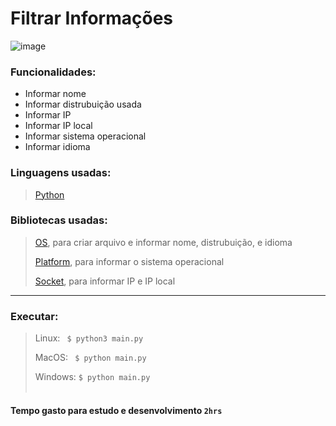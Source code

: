 # Filtrar Informações

![image](https://user-images.githubusercontent.com/91209474/199281061-ccc0c58e-3ba8-4b05-9e1c-38e0f89ecfe4.png)

### Funcionalidades:
- Informar nome
- Informar distrubuição usada
- Informar IP
- Informar IP local
- Informar sistema operacional
- Informar idioma

### Linguagens usadas: 
> <a href="https://www.python.org/">Python</a>

### Bibliotecas usadas:
> <a href="https://docs.python.org/3/library/os.html">OS</a>, para criar arquivo e informar nome, distrubuição, e idioma 
>
> <a href="https://docs.python.org/3/library/platform.html">Platform</a>, para informar o sistema operacional
>
> <a href="https://docs.python.org/3/library/socket.html">Socket</a>, para informar IP e IP local

<hr></hr>

### Executar:

> Linux: <code> $ python3 main.py</code>
>
> MacOS: <code> $ python main.py</code>
>
> Windows: <code>$ python main.py</code>
<br></br>
#### Tempo gasto para estudo e desenvolvimento <code>2hrs</code>
